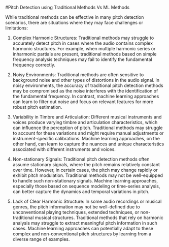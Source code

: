 #Pitch Detection using Traditional Methods Vs ML Methods


While traditional methods can be effective in many pitch detection scenarios, there are situations where they may face challenges or limitations:

1. Complex Harmonic Structures: Traditional methods may struggle to accurately detect pitch in cases where the audio contains complex harmonic structures. For example, when multiple harmonic series or inharmonic partials are present, traditional methods based on simple frequency analysis techniques may fail to identify the fundamental frequency correctly.

2. Noisy Environments: Traditional methods are often sensitive to background noise and other types of distortions in the audio signal. In noisy environments, the accuracy of traditional pitch detection methods may be compromised as the noise interferes with the identification of the fundamental frequency. In contrast, machine learning approaches can learn to filter out noise and focus on relevant features for more robust pitch estimation.

3. Variability in Timbre and Articulation: Different musical instruments and voices produce varying timbre and articulation characteristics, which can influence the perception of pitch. Traditional methods may struggle to account for these variations and might require manual adjustments or instrument-specific calibrations. Machine learning approaches, on the other hand, can learn to capture the nuances and unique characteristics associated with different instruments and voices.

4. Non-stationary Signals: Traditional pitch detection methods often assume stationary signals, where the pitch remains relatively constant over time. However, in certain cases, the pitch may change rapidly or exhibit pitch modulation. Traditional methods may not be well-equipped to handle such non-stationary signals. Machine learning approaches, especially those based on sequence modeling or time-series analysis, can better capture the dynamics and temporal variations in pitch.

5. Lack of Clear Harmonic Structure: In some audio recordings or musical genres, the pitch information may not be well-defined due to unconventional playing techniques, extended techniques, or non-traditional musical structures. Traditional methods that rely on harmonic analysis may struggle to extract meaningful pitch information in such cases. Machine learning approaches can potentially adapt to these complex and non-conventional pitch structures by learning from a diverse range of examples.

